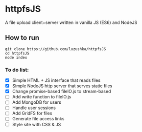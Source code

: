 # httpfsJS
A file upload client+server written in vanilla JS (ES6) and NodeJS

## How to run
```
git clone https://github.com/luzushka/httpfsJS
cd httpfsJS
node index
```

### To do list:
- [X] Simple HTML + JS interface that reads files
- [X] Simple NodeJS http server that serves static files
- [X] Change promise-based fileIO.js to stream-based
- [ ] Add write function to fileIO.js
- [ ] Add MongoDB for users
- [ ] Handle user sessions
- [ ] Add GridFS for files
- [ ] Generate file access links
- [ ] Style site with CSS & JS
